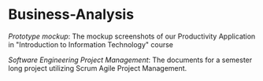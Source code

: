 # Business-Analysis

*Prototype mockup*: The mockup screenshots of our Productivity Application in "Introduction to Information Technology" course

*Software Engineering Project Management*: The documents for a semester long project utilizing Scrum Agile Project Management. 
